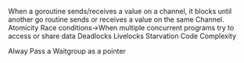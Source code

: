 When a goroutine sends/receives a value on a channel, it blocks until another go routine sends or receives a value on the same
Channel.
Atomicity
Race conditions->When multiple concurrent programs try to access or share data
Deadlocks
Livelocks
Starvation
Code Complexity

Alway Pass a Waitgroup as a pointer